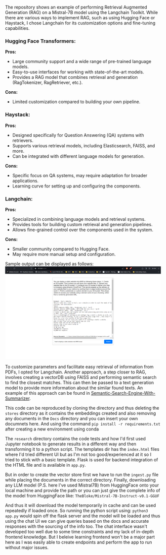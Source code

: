 The repository shows an example of performing Retrieval Augmented Generation (RAG) on a Mistral-7B model using the Langchain Toolkit. While there are various ways to implement RAG, such as using Hugging Face or Haystack, I chose Langchain for its customization options and fine-tuning capabilities.

### Hugging Face Transformers:
**Pros:**
- Large community support and a wide range of pre-trained language models.
- Easy-to-use interfaces for working with state-of-the-art models.
- Provides a RAG model that combines retrieval and generation (RagTokenizer, RagRetriever, etc.).

**Cons:**
- Limited customization compared to building your own pipeline.

### Haystack:
**Pros:**
- Designed specifically for Question Answering (QA) systems with retrievers.
- Supports various retrieval models, including Elasticsearch, FAISS, and more.
- Can be integrated with different language models for generation.

**Cons:**
- Specific focus on QA systems, may require adaptation for broader applications.
- Learning curve for setting up and configuring the components.

### Langchain:
**Pros:**
- Specialized in combining language models and retrieval systems.
- Provides tools for building custom retrieval and generation pipelines.
- Allows fine-grained control over the components used in the system.

**Cons:**
- Smaller community compared to Hugging Face.
- May require more manual setup and configuration.


Sample output can be displayed as follows:
![Output: ](templates/imageOP.png)

To customize parameters and facilitate easy retrieval of information from PDFs, I opted for Langchain. Another approach, a step closer to RAG, involves creating a vectorDB using FAISS and performing semantic search to find the closest matches. This can then be passed to a text generation model to provide more information about the similar found texts. An example of this approach can be found in [Semantic-Search-Engine-With-Summarizer](https://github.com/college-akashrai/SemanticSearchForPatents).

This code can be reproduced by cloning the directory and thus deleting the `stores` directory as it contains the embeddings created and also removing any documents in the `Docs` directory and you can insert your own documnets here. And using the command
`pip install -r requirements.txt` after creating a new environment using conda 

The `research` directory contains the code tests and how I'd first used Jupyter notebook to generate results in a different way and then transforming it to a python script. The templates dir has the `index.html` files where I'd tried different UI but as I'm not too good/experienced at it so I tried to stick with a basic template. Flask is used for backend integration of the HTML file and is available in `app.py`. 


But in order to create the vector store first we have to run the `ingest.py` file while placing the documents in the correct directory.
Finally, downloading any LLM model (P.S. here I've used Mistral7B) from HuggingFace onto your local machine and provide the path or you can just give the complete info of the model from HuggingFace like: `TheBloke/Mistral-7B-Instruct-v0.1-GGUF`

And thus it will download the model temporarily in cache and can be used repeatedly if loaded once. So running the python script using:
`python3 app.py` would spin off the flask server and the model will be loaded and thus using the chat UI we can give queries based on the docs and accurate responses with the sourcing of the info too. The chat interface wasn't developed too well due to some time constraints and my lack of in-depth frontend knowledge. But I beleive learning frontend won't be a major part here as I was easily able to create endpoints and perform the app to run without major issues. 



